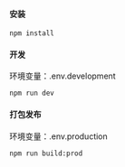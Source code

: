 #### 安装
```
npm install
```

#### 开发
环境变量：.env.development
```
npm run dev
```

#### 打包发布
环境变量：.env.production
```
npm run build:prod
```
